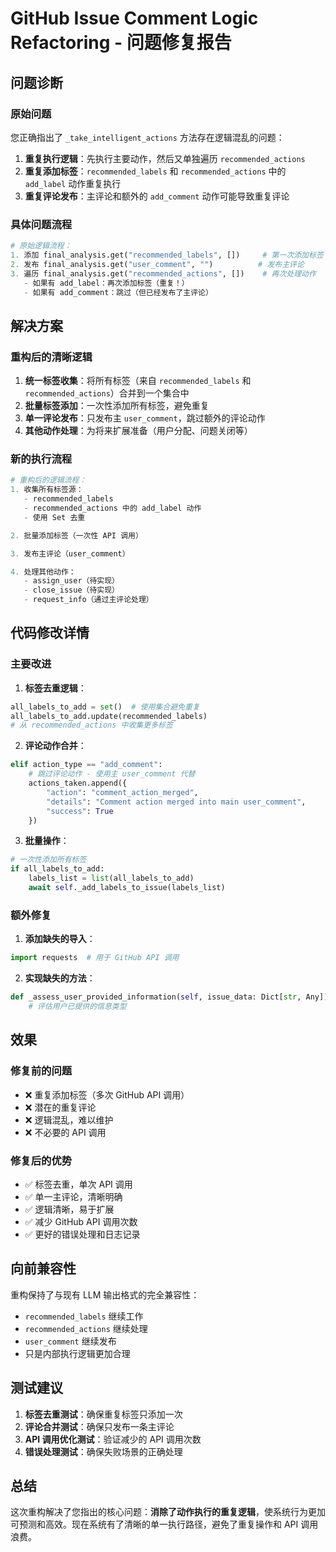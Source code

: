 # GitHub Issue Comment Logic Refactoring - 问题修复报告

## 问题诊断

### 原始问题
您正确指出了 `_take_intelligent_actions` 方法存在逻辑混乱的问题：

1. **重复执行逻辑**：先执行主要动作，然后又单独遍历 `recommended_actions`
2. **重复添加标签**：`recommended_labels` 和 `recommended_actions` 中的 `add_label` 动作重复执行
3. **重复评论发布**：主评论和额外的 `add_comment` 动作可能导致重复评论

### 具体问题流程
```python
# 原始逻辑流程：
1. 添加 final_analysis.get("recommended_labels", [])     # 第一次添加标签
2. 发布 final_analysis.get("user_comment", "")          # 发布主评论
3. 遍历 final_analysis.get("recommended_actions", [])    # 再次处理动作
   - 如果有 add_label：再次添加标签（重复！）
   - 如果有 add_comment：跳过（但已经发布了主评论）
```

## 解决方案

### 重构后的清晰逻辑

1. **统一标签收集**：将所有标签（来自 `recommended_labels` 和 `recommended_actions`）合并到一个集合中
2. **批量标签添加**：一次性添加所有标签，避免重复
3. **单一评论发布**：只发布主 `user_comment`，跳过额外的评论动作
4. **其他动作处理**：为将来扩展准备（用户分配、问题关闭等）

### 新的执行流程

```python
# 重构后的逻辑流程：
1. 收集所有标签源：
   - recommended_labels
   - recommended_actions 中的 add_label 动作
   - 使用 Set 去重

2. 批量添加标签（一次性 API 调用）

3. 发布主评论（user_comment）

4. 处理其他动作：
   - assign_user（待实现）
   - close_issue（待实现）
   - request_info（通过主评论处理）
```

## 代码修改详情

### 主要改进

1. **标签去重逻辑**：
```python
all_labels_to_add = set()  # 使用集合避免重复
all_labels_to_add.update(recommended_labels)
# 从 recommended_actions 中收集更多标签
```

2. **评论动作合并**：
```python
elif action_type == "add_comment":
    # 跳过评论动作 - 使用主 user_comment 代替
    actions_taken.append({
        "action": "comment_action_merged",
        "details": "Comment action merged into main user_comment",
        "success": True
    })
```

3. **批量操作**：
```python
# 一次性添加所有标签
if all_labels_to_add:
    labels_list = list(all_labels_to_add)
    await self._add_labels_to_issue(labels_list)
```

### 额外修复

1. **添加缺失的导入**：
```python
import requests  # 用于 GitHub API 调用
```

2. **实现缺失的方法**：
```python
def _assess_user_provided_information(self, issue_data: Dict[str, Any]) -> Dict[str, Any]:
    # 评估用户已提供的信息类型
```

## 效果

### 修复前的问题
- ❌ 重复添加标签（多次 GitHub API 调用）
- ❌ 潜在的重复评论
- ❌ 逻辑混乱，难以维护
- ❌ 不必要的 API 调用

### 修复后的优势
- ✅ 标签去重，单次 API 调用
- ✅ 单一主评论，清晰明确
- ✅ 逻辑清晰，易于扩展
- ✅ 减少 GitHub API 调用次数
- ✅ 更好的错误处理和日志记录

## 向前兼容性

重构保持了与现有 LLM 输出格式的完全兼容性：
- `recommended_labels` 继续工作
- `recommended_actions` 继续处理
- `user_comment` 继续发布
- 只是内部执行逻辑更加合理

## 测试建议

1. **标签去重测试**：确保重复标签只添加一次
2. **评论合并测试**：确保只发布一条主评论
3. **API 调用优化测试**：验证减少的 API 调用次数
4. **错误处理测试**：确保失败场景的正确处理

## 总结

这次重构解决了您指出的核心问题：**消除了动作执行的重复逻辑**，使系统行为更加可预测和高效。现在系统有了清晰的单一执行路径，避免了重复操作和 API 调用浪费。
